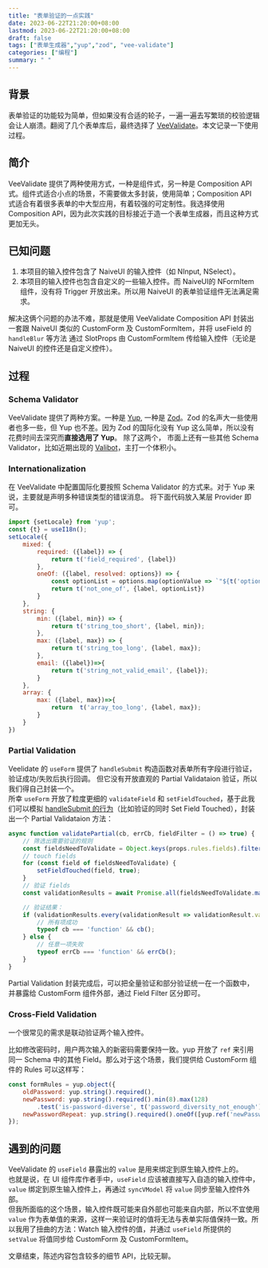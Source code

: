 ```yaml
---
title: "表单验证的一点实践"
date: 2023-06-22T21:20:00+08:00
lastmod: 2023-06-22T21:20:00+08:00
draft: false
tags: ["表单生成器","yup","zod", "vee-validate"]
categories: ["编程"]
summary: " "
---
```



## 背景
表单验证的功能较为简单，但如果没有合适的轮子，一遍一遍去写繁琐的校验逻辑会让人崩溃。翻阅了几个表单库后，最终选择了 [VeeValidate](https://vee-validate.logaretm.com/v4/)。本文记录一下使用过程。

## 简介
VeeValidate 提供了两种使用方式，一种是组件式，另一种是 Composition API 式。组件式适合小点的场景，不需要做太多封装，使用简单；Composition API 式适合有着很多表单的中大型应用，有着较强的可定制性。我选择使用 Composition API，因为此次实践的目标接近于造一个表单生成器，而且这种方式更加无头。

## 已知问题
1. 本项目的输入控件包含了 NaiveUI 的输入控件（如 NInput, NSelect）。
2. 本项目的输入控件也包含自定义的一些输入控件。而 NaiveUI的 NFormItem 组件，没有将 Trigger 开放出来。所以用 NaiveUI 的表单验证组件无法满足需求。

解决这俩个问题的办法不难，那就是使用 VeeValidate Composition API 封装出一套跟 NaiveUI 类似的 CustomForm 及 CustomFormItem，并将 useField 的 `handleBlur` 等方法 通过 SlotProps 由 CustomFormItem 传给输入控件（无论是 NaiveUI 的控件还是自定义控件）。


## 过程
### Schema Validator
VeeValidate 提供了两种方案。一种是 [Yup](https://github.com/jquense/yup), 一种是 [Zod](https://github.com/colinhacks/zod)。Zod 的名声大一些使用者也多一些，但 Yup 也不差。因为 Zod 的国际化没有 Yup 这么简单，所以没有花费时间去深究而**直接选用了 Yup**。
除了这两个， 市面上还有一些其他 Schema Validator，比如近期出现的 [Valibot](https://github.com/fabian-hiller/valibot)，主打一个体积小。

### Internationalization
在 VeeValidate 中配置国际化要按照 Schema Validator 的方式来。对于 Yup 来说，主要就是声明多种错误类型的错误消息。
将下面代码放入某层 Provider 即可。
```JavaScript
import {setLocale} from 'yup';
const {t} = useI18n();
setLocale({
    mixed: {
        required: ({label}) => {
            return t('field_required', {label})
        },
        oneOf: ({label, resolved: options}) => {
            const optionList = options.map(optionValue => `"${t('option_' + optionValue)}"`).join(t('option_delimiter') + ' ');
            return t('not_one_of', {label, optionList})
        }
    },
    string: {
        min: ({label, min}) => {
            return t('string_too_short', {label, min});
        },
        max: ({label, max}) => {
            return t('string_too_long', {label, max});
        },
        email: ({label})=>{
            return t('string_not_valid_email', {label});
        }
    },
    array: {
        max: ({label, max})=>{
            return  t('array_too_long', {label, max});
        }
    }
})
```

### Partial Validation
Veelidate 的 `useForm` 提供了 `handleSubmit` 构造函数对表单所有字段进行验证，验证成功/失败后执行回调。
但它没有开放直观的 Partial Validataion 验证，所以我们得自己封装一个。  
所幸 `useForm` 开放了粒度更细的 `validateField` 和 `setFieldTouched`，基于此我们可以模拟 [handleSubmit 的行为](https://vee-validate.logaretm.com/v4/guide/composition-api/handling-forms/#submission-behavior)（比如验证的同时 Set Field Touched），封装出一个 Partial Validataion 方法：
```JavaScript
async function validatePartial(cb, errCb, fieldFilter = () => true) {
    // 筛选出需要验证的规则
    const fieldsNeedToValidate = Object.keys(props.rules.fields).filter(fieldFilter);
    // touch fields
    for (const field of fieldsNeedToValidate) {
        setFieldTouched(field, true);
    }
    // 验证 fields
    const validationResults = await Promise.all(fieldsNeedToValidate.map(field => validateField(field)));

    // 验证结果：
    if (validationResults.every(validationResult => validationResult.valid)) {
        // 所有项成功
        typeof cb === 'function' && cb();
    } else {
        // 任意一项失败
        typeof errCb === 'function' && errCb();
    }
}
```
Partial Validation 封装完成后，可以把全量验证和部分验证统一在一个函数中，并暴露给 CustomForm 组件外部，通过 Field Filter 区分即可。


### Cross-Field Validation
一个很常见的需求是联动验证两个输入控件。    

比如修改密码时，用户两次输入的新密码需要保持一致。yup 开放了 `ref` 来引用同一 Schema 中的其他 Field。那么对于这个场景，我们提供给 CustomForm 组件的 Rules 可以这样写： 
```js
const formRules = yup.object({
    oldPassword: yup.string().required(),
    newPassword: yup.string().required().min(8).max(128)
        .test('is-password-diverse', t('password_diversity_not_enough'), isPasswordDiverse),
    newPasswordRepeat: yup.string().required().oneOf([yup.ref('newPassword')], t('password_not_match'))
});
```


## 遇到的问题
VeeValidate 的 `useField` 暴露出的 `value` 是用来绑定到原生输入控件上的。  
也就是说，在 UI 组件库作者手中，`useField` 应该被直接写入自造的输入控件中，`value` 绑定到原生输入控件上，再通过 `syncVModel` 将 `value` 同步至输入控件外部。  
但我所面临的这个场景，输入控件既可能来自外部也可能来自内部，所以不宜使用 `value` 作为表单值的来源，这样一来验证时的值将无法与表单实际值保持一致。所以我用了扭曲的方法：Watch 输入控件的值，并通过 `useField` 所提供的 `setValue` 将值同步给 CustomForm 及 CustomFormItem。

文章结束，陈述内容包含较多的细节 API，比较无聊。
